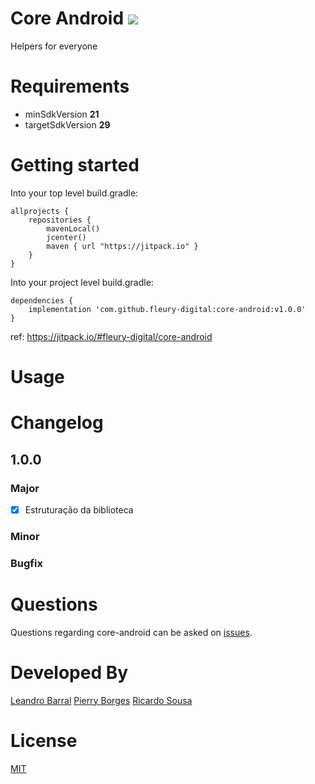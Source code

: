 Core Android [![](https://jitpack.io/v/fleury-digital/core-android.svg)](https://jitpack.io/#fleury-digital/core-android)
==
Helpers for everyone 

Requirements
==
- minSdkVersion **21**
- targetSdkVersion **29**

Getting started
==
Into your top level build.gradle:

    allprojects {
        repositories {
            mavenLocal()
            jcenter()
            maven { url "https://jitpack.io" }
        }
    }

Into your project level build.gradle:

    dependencies {
        implementation 'com.github.fleury-digital:core-android:v1.0.0'
    }
    
ref: https://jitpack.io/#fleury-digital/core-android

Usage
==


Changelog
==
## 1.0.0

### Major

- [x] Estruturação da biblioteca

### Minor

### Bugfix

Questions
==
Questions regarding core-android can be asked on [issues](https://github.com/fleury-digital/core-android/issues).

Developed By
==

[Leandro Barral](https://github.com/leandrobarral)
[Pierry Borges](https://github.com/pierry)
[Ricardo Sousa](https://github.com/ricardorsdev)

License
==

[MIT](https://opensource.org/licenses/MIT)

